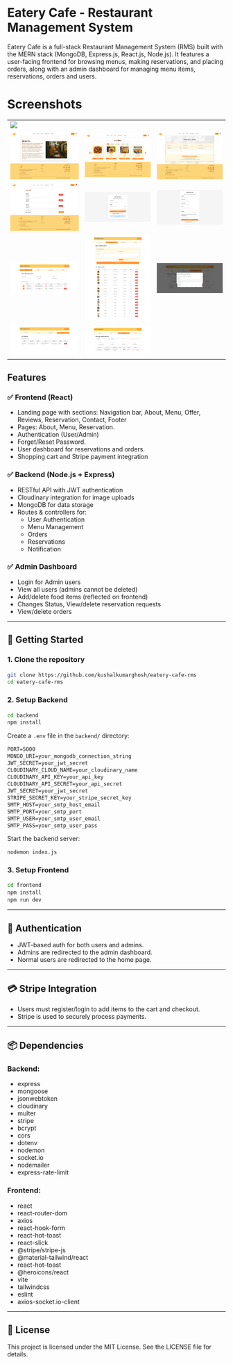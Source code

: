 # Eatery Cafe - Restaurant Management System

Eatery Cafe is a full-stack Restaurant Management System (RMS) built with the MERN stack (MongoDB, Express.js, React.js, Node.js). It features a user-facing frontend for browsing menus, making reservations, and placing orders, along with an admin dashboard for managing menu items, reservations, orders and users.

# Screenshots

<table>
  <tr>
    <td><img src="screenshots/homepage.png" width="250px"></td>
  </tr>
  <tr>
    <td><img src="screenshots/about.png" width="250px"></td>
    <td><img src="screenshots/menu.png" width="250px"></td>
    <td><img src="screenshots/reservation.png" width="250px"></td>
  </tr>
  <tr>
    <td><img src="screenshots/cart.png" width="250px"></td>
    <td><img src="screenshots/register.png" width="250px"></td>
    <td><img src="screenshots/login.png" width="250px"></td>
  </tr>
  <tr>
    <td><img src="screenshots/user_management.png" width="250px"></td>
    <td><img src="screenshots/menu_management.png" width="250px"></td>
    <td><img src="screenshots/reservation_status.png" width="250px"></td>
  </tr>
  <tr>
    <td><img src="screenshots/order_management.png" width="250px"></td>
    <td><img src="screenshots/reservation_management.png" width="250px"></td>
  </tr>
</table>

## Features

### ✅ Frontend (React)
- Landing page with sections: Navigation bar, About, Menu, Offer, Reviews, Reservation, Contact, Footer
- Pages: About, Menu, Reservation.
- Authentication (User/Admin)
- Forget/Reset Password.
- User dashboard for reservations and orders.
- Shopping cart and Stripe payment integration

### ✅ Backend (Node.js + Express)
- RESTful API with JWT authentication
- Cloudinary integration for image uploads
- MongoDB for data storage
- Routes & controllers for:
  - User Authentication
  - Menu Management
  - Orders
  - Reservations
  - Notification

### ✅ Admin Dashboard
- Login for Admin users
- View all users (admins cannot be deleted)
- Add/delete food items (reflected on frontend)
- Changes Status, View/delete reservation requests
- View/delete orders

---

## 🚀 Getting Started

### 1. Clone the repository
```bash
git clone https://github.com/kushalkumarghosh/eatery-cafe-rms
cd eatery-cafe-rms
```

### 2. Setup Backend
```bash
cd backend
npm install
```

Create a `.env` file in the `backend/` directory:
```env
PORT=5000
MONGO_URI=your_mongodb_connection_string
JWT_SECRET=your_jwt_secret
CLOUDINARY_CLOUD_NAME=your_cloudinary_name
CLOUDINARY_API_KEY=your_api_key
CLOUDINARY_API_SECRET=your_api_secret
JWT_SECRET=your_jwt_secret
STRIPE_SECRET_KEY=your_stripe_secret_key
SMTP_HOST=your_smtp_host_email
SMTP_PORT=your_smtp_port
SMTP_USER=your_smtp_user_email
SMTP_PASS=your_smtp_user_pass
```

Start the backend server:
```bash
nodemon index.js
```

### 3. Setup Frontend 
```bash
cd frontend
npm install
npm run dev
```

---

## 🔐 Authentication

- JWT-based auth for both users and admins.
- Admins are redirected to the admin dashboard.
- Normal users are redirected to the home page.

---

## 💳 Stripe Integration

- Users must register/login to add items to the cart and checkout.
- Stripe is used to securely process payments.

---

## 📦 Dependencies

### Backend:
- express
- mongoose
- jsonwebtoken
- cloudinary
- multer
- stripe
- bcrypt 
- cors
- dotenv
- nodemon
- socket.io
- nodemailer
- express-rate-limit

### Frontend:
- react
- react-router-dom
- axios 
- react-hook-form
- react-hot-toast
- react-slick
- @stripe/stripe-js
- @material-tailwind/react
- react-hot-toast
- @heroicons/react
- vite
- tailwindcss
- eslint
- axios-socket.io-client


---

## 📄 License

This project is licensed under the MIT License. See the LICENSE file for details.